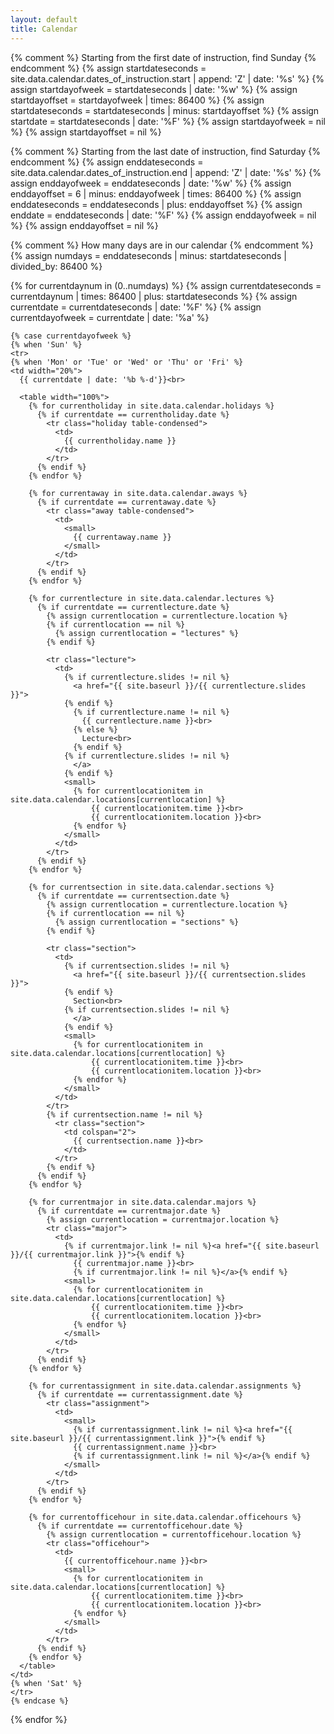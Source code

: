 ```yaml
---
layout: default
title: Calendar
---
```


{% comment %} Starting from the first date of instruction, find Sunday {% endcomment %}
{% assign startdateseconds = site.data.calendar.dates_of_instruction.start | append: 'Z' | date: '%s' %}
{% assign startdayofweek = startdateseconds | date: '%w' %}
{% assign startdayoffset = startdayofweek | times: 86400 %}
{% assign startdateseconds = startdateseconds | minus: startdayoffset %}
{% assign startdate = startdateseconds | date: '%F' %}
{% assign startdayofweek = nil %}
{% assign startdayoffset = nil %}

{% comment %} Starting from the last date of instruction, find Saturday {% endcomment %}
{% assign enddateseconds = site.data.calendar.dates_of_instruction.end | append: 'Z' | date: '%s' %}
{% assign enddayofweek = enddateseconds | date: '%w' %}
{% assign enddayoffset = 6 | minus: enddayofweek | times: 86400 %}
{% assign enddateseconds = enddateseconds | plus: enddayoffset %}
{% assign enddate = enddateseconds | date: '%F' %}
{% assign enddayofweek = nil %}
{% assign enddayoffset = nil %}

{% comment %} How many days are in our calendar {% endcomment %}
{% assign numdays = enddateseconds | minus: startdateseconds | divided_by: 86400 %}

<table class="calendar table table-bordered">
  {% for currentdaynum in (0..numdays) %}
    {% assign currentdateseconds = currentdaynum | times: 86400 | plus: startdateseconds %}
    {% assign currentdate = currentdateseconds | date: '%F' %}
    {% assign currentdayofweek = currentdate | date: '%a' %}

    {% case currentdayofweek %}
    {% when 'Sun' %}
    <tr>
    {% when 'Mon' or 'Tue' or 'Wed' or 'Thu' or 'Fri' %}
    <td width="20%">
      {{ currentdate | date: '%b %-d'}}<br>
      
      <table width="100%">
        {% for currentholiday in site.data.calendar.holidays %}
          {% if currentdate == currentholiday.date %}
            <tr class="holiday table-condensed">
              <td>
                {{ currentholiday.name }}
              </td>
            </tr>
          {% endif %}
        {% endfor %}

        {% for currentaway in site.data.calendar.aways %}
          {% if currentdate == currentaway.date %}
            <tr class="away table-condensed">
              <td>
                <small>
                  {{ currentaway.name }}
                </small>
              </td>
            </tr>
          {% endif %}
        {% endfor %}       
        
        {% for currentlecture in site.data.calendar.lectures %}
          {% if currentdate == currentlecture.date %}
            {% assign currentlocation = currentlecture.location %}
            {% if currentlocation == nil %}
              {% assign currentlocation = "lectures" %}
            {% endif %}
  
            <tr class="lecture">
              <td>
                {% if currentlecture.slides != nil %}
                  <a href="{{ site.baseurl }}/{{ currentlecture.slides }}">
                {% endif %}
                  {% if currentlecture.name != nil %}
                    {{ currentlecture.name }}<br>
                  {% else %}   
                    Lecture<br>
                  {% endif %}
                {% if currentlecture.slides != nil %}
                  </a>
                {% endif %}
                <small>
                  {% for currentlocationitem in site.data.calendar.locations[currentlocation] %}
                      {{ currentlocationitem.time }}<br>
                      {{ currentlocationitem.location }}<br>
                  {% endfor %}
                </small>
              </td>
            </tr>
          {% endif %}
        {% endfor %}
  
        {% for currentsection in site.data.calendar.sections %}
          {% if currentdate == currentsection.date %}
            {% assign currentlocation = currentlecture.location %}
            {% if currentlocation == nil %}
              {% assign currentlocation = "sections" %}
            {% endif %}
  
            <tr class="section">
              <td>
                {% if currentsection.slides != nil %}
                  <a href="{{ site.baseurl }}/{{ currentsection.slides }}">
                {% endif %}
                  Section<br>
                {% if currentsection.slides != nil %}
                  </a>
                {% endif %}
                <small>
                  {% for currentlocationitem in site.data.calendar.locations[currentlocation] %}
                      {{ currentlocationitem.time }}<br>
                      {{ currentlocationitem.location }}<br>
                  {% endfor %}
                </small>
              </td>
            </tr>
            {% if currentsection.name != nil %}
              <tr class="section">
                <td colspan="2">
                  {{ currentsection.name }}<br>
                </td>
              </tr>
            {% endif %}
          {% endif %}
        {% endfor %}

        {% for currentmajor in site.data.calendar.majors %}
          {% if currentdate == currentmajor.date %}
            {% assign currentlocation = currentmajor.location %}
            <tr class="major">
              <td>
                {% if currentmajor.link != nil %}<a href="{{ site.baseurl }}/{{ currentmajor.link }}">{% endif %}
                  {{ currentmajor.name }}<br>
                  {% if currentmajor.link != nil %}</a>{% endif %}
                <small>
                  {% for currentlocationitem in site.data.calendar.locations[currentlocation] %}
                      {{ currentlocationitem.time }}<br>
                      {{ currentlocationitem.location }}<br>
                  {% endfor %}
                </small>
              </td>
            </tr>
          {% endif %}
        {% endfor %}
        
        {% for currentassignment in site.data.calendar.assignments %}
          {% if currentdate == currentassignment.date %}
            <tr class="assignment">
              <td>
                <small>
                  {% if currentassignment.link != nil %}<a href="{{ site.baseurl }}/{{ currentassignment.link }}">{% endif %}
                  {{ currentassignment.name }}<br>
                  {% if currentassignment.link != nil %}</a>{% endif %}
                </small>
              </td>
            </tr>
          {% endif %}
        {% endfor %}

        {% for currentofficehour in site.data.calendar.officehours %}
          {% if currentdate == currentofficehour.date %}
            {% assign currentlocation = currentofficehour.location %}
            <tr class="officehour">
              <td>
                {{ currentofficehour.name }}<br>
                <small>
                  {% for currentlocationitem in site.data.calendar.locations[currentlocation] %}
                      {{ currentlocationitem.time }}<br>
                      {{ currentlocationitem.location }}<br>
                  {% endfor %}
                </small>
              </td>
            </tr>
          {% endif %}
        {% endfor %}
      </table>
    </td>
    {% when 'Sat' %}
    </tr>
    {% endcase %}  
  {% endfor %}
</table>
    